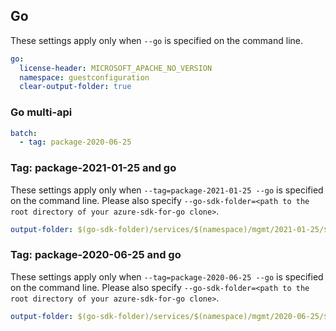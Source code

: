 ## Go

These settings apply only when `--go` is specified on the command line.

``` yaml $(go)
go:
  license-header: MICROSOFT_APACHE_NO_VERSION
  namespace: guestconfiguration
  clear-output-folder: true
```

### Go multi-api

``` yaml $(go) && $(multiapi)
batch:
  - tag: package-2020-06-25
```
### Tag: package-2021-01-25 and go

These settings apply only when `--tag=package-2021-01-25 --go` is specified on the command line.
Please also specify `--go-sdk-folder=<path to the root directory of your azure-sdk-for-go clone>`.

``` yaml $(tag) == 'package-2021-01-25' && $(go)
output-folder: $(go-sdk-folder)/services/$(namespace)/mgmt/2021-01-25/$(namespace)
```

### Tag: package-2020-06-25 and go

These settings apply only when `--tag=package-2020-06-25 --go` is specified on the command line.
Please also specify `--go-sdk-folder=<path to the root directory of your azure-sdk-for-go clone>`.

``` yaml $(tag) == 'package-2020-06-25' && $(go)
output-folder: $(go-sdk-folder)/services/$(namespace)/mgmt/2020-06-25/$(namespace)
```